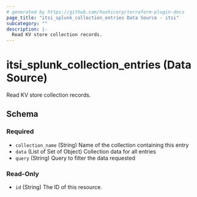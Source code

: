 ```yaml
---
# generated by https://github.com/hashicorp/terraform-plugin-docs
page_title: "itsi_splunk_collection_entries Data Source - itsi"
subcategory: ""
description: |-
  Read KV store collection records.
---
```


# itsi_splunk_collection_entries (Data Source)

Read KV store collection records.



<!-- schema generated by tfplugindocs -->
## Schema

### Required

- `collection_name` (String) Name of the collection containing this entry
- `data` (List of Set of Object) Collection data for all entries
- `query` (String) Query to filter the data requested

### Read-Only

- `id` (String) The ID of this resource.


